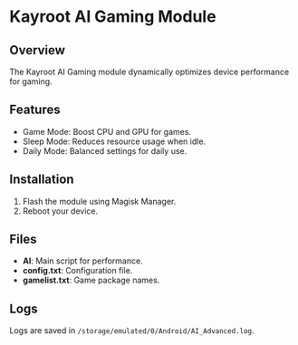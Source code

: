 # Kayroot AI Gaming Module

## Overview
The Kayroot AI Gaming module dynamically optimizes device performance for gaming.

## Features
- Game Mode: Boost CPU and GPU for games.
- Sleep Mode: Reduces resource usage when idle.
- Daily Mode: Balanced settings for daily use.

## Installation
1. Flash the module using Magisk Manager.
2. Reboot your device.

## Files
- **AI**: Main script for performance.
- **config.txt**: Configuration file.
- **gamelist.txt**: Game package names.

## Logs
Logs are saved in `/storage/emulated/0/Android/AI_Advanced.log`.